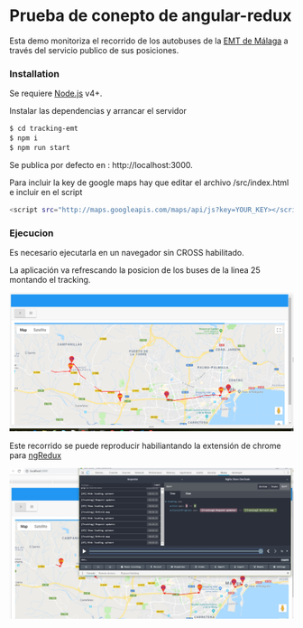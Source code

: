 # Prueba de conepto de angular-redux

Esta demo monitoriza el recorrido de los autobuses de la [EMT de Málaga](http://www.emtmalaga.es/) a través del servicio publico de sus posiciones.

### Installation

Se requiere [Node.js](https://nodejs.org/) v4+.

Instalar las dependencias y arrancar el servidor

```sh
$ cd tracking-emt
$ npm i
$ npm run start
```
Se publica por defecto en : http://localhost:3000.

Para incluir la key de google maps hay que editar el archivo /src/index.html e incluir en el script

```sh
<script src="http://maps.googleapis.com/maps/api/js?key=YOUR_KEY></script>
```
### Ejecucion

Es necesario ejecutarla en un navegador sin CROSS habilitado.

La aplicación va refrescando la posicion de los buses de la linea 25 montando el tracking.

![](/src/assets/readme/1.png?raw=true "Track")


Este recorrido se puede reproducir habiliantando la extensión de chrome para [ngRedux](https://chrome.google.com/webstore/detail/redux-devtools/lmhkpmbekcpmknklioeibfkpmmfibljd) 

![](/src/assets/readme/2.jpg?raw=true "Dev")